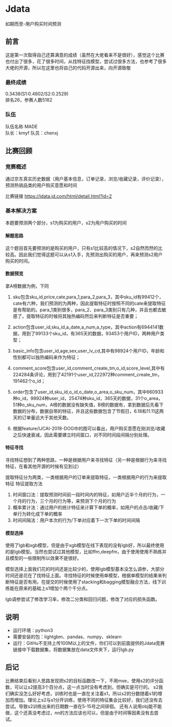 # Jdata

如期而至-用户购买时间预测

## 前言

这是第一次取得自己还算满意的成绩（虽然在大佬看来不是很好），感觉这个比赛也付出了很多，花了很多时间，从找特征找模型，尝试过很多方法，也参考了很多大佬的开源，所以在这里也将自己的代码开源出来，向开源致敬

### 最终成绩

0.3438(S1:0.4802/S2:0.2529) \
排名26，参赛人数5182

### 队伍

队伍名称 MADE \
队长：kmyf  队员：chenxj

## 比赛回顾

### 竞赛概述

通过京东真实历史数据（用户基本信息，订单记录，浏览/收藏记录，评价记录），预测热销品类的用户购买意愿和时间

比赛链接 https://jdata.jd.com/html/detail.html?id=2

### 基本解决方案

本题要预测两个部分，s1为购买的用户，s2为用户购买的时间

#### 解题思路

这个题目首先要预测的是购买的用户，只有s1比较高的情况下，s2自然而然的比较高。因此我们觉得这题可以从s1入手，先预测出购买的用户，再来预测s2用户购买的时间。

#### 数据预览

拿A榜数据为例，下同

1. sku包含sku_id,price,cate,para_1,para_2,para_3，其中sku_id有99412个，cate有六种，我们预测的为两种，因此提取特征时按照不同的cate来提取特征是有帮助的。para_1类别很多，para_2、para_3类别只有几种，并且也都去敏感了，提取特征的时候将其独热编码然后来判断特征是否重要；

2. action包含user_id,sku_id,a_date,a_num,a_type，其中action有6944141数据，用到了99133个sku_id，有365天的数据，93453个用户ID，两种用户类型；

3. basic_info包含user_id,age,sex,user_lv_cd,其中有98924个用户ID，年龄和性别都可以独热编码来作为特征；

4. comment_score包含user_id,comment_create_tm,o_id,score_level,其中有224284条评论，用到了42191个user_id,222972种comment_create_tm，191462个o_id；

5. order包含了user_id,sku_id,o_id,o_date,o_area,o_sku_num，其中660933种o_id，98924种user_id，25474种sku_id，365天的数据，31个o_area，51种o_sku_num，A榜的数据没有缺失值，B榜的数据有，拿到数据后先看下数据的分布，数据自带的特征，并且这些数据包含了节假日，6.18和11.11这两天的订单量远大于其他天数。

6. 根据feature/IJCAI-2018-DOG中的图可以看出，用户购买意愿在刚浏览/收藏之后快速衰减，因此需要建立时间窗口，对不同时间段间隔分别处理。

#### 特征寻找

寻找特征想到了两种思路，一种是根据用户来寻找特征（另一种是根据行为来寻找特征，在看其他开源的时候有见到过）

提取特征分为两类，一类根据用户的订单来提取特征，一类根据用户的行为来提取特征
特征提取方法

1. 时间窗口法：提取预测时间前一段时间内的特征，如用户近半个月的行为，一个月的行为，三个月的行为等，来预测下个月的行为
2. 概率累计法：通过用户的统计特征来计算下单的概率，如用户的点击/收藏/下单行为转化成下单的概率
3. 时间间隔法：用户本次的行为/下单对应着下一次下单的时间间隔

#### 模型选择

使用了lgb和xgb模型，但是由于xgb模型在线下表现的没有lgb好，所以最终使用的是lgb模型。当然也尝试过其他模型，比如ffm,deepfm，由于使用使用不熟练并且模型的一些限制所以效果不是很好。

模型选择上面我们花的时间还是比较少的，使用lgb模型基本没怎么调参，大部分时间还是花在了找特征上面。寻找特征的时候使用单模型，根据单模型的结果来判断特征是否有用。在提交的时候使用了stacking和bagging模型融合方法，线下训练能在原来的基础上s1增加个两个千分点。

lgb调参尝试了修改学习率，修改二分类和回归问题，修改了对应的损失函数。

## 说明

- 运行环境：python3
- 需要安装的包：lightgbm、pandas、numpy、sklearn
- 运行：GitHu不支持上传100M以上的文件，你们可以到前面提供的Jdata竞赛链接中下载数据集，将数据集放在data文件夹下，运行lgb.py

## 后记

比赛结束后看别人思路发现把s2的目标函数改一下，不用mse，使用s2的评分函数，可以让s2提高3个百分点，这一点当时没有考虑到，但确实是可行的。
s2我们确实没怎么好好考虑，训练时也是一直在关注着s1，所以s2的分数随着s1的增加而增加。理论上s2与s1分开训练，使用不同的特征集会比较好，我们还没有去尝试。导致s2训练出来的日期数一直在5-15号之间徘徊。
还有人说用obj能不能做，这个还真没考虑过，nn的方法应该也可以，但是由于时间等因素没有去尝试。
